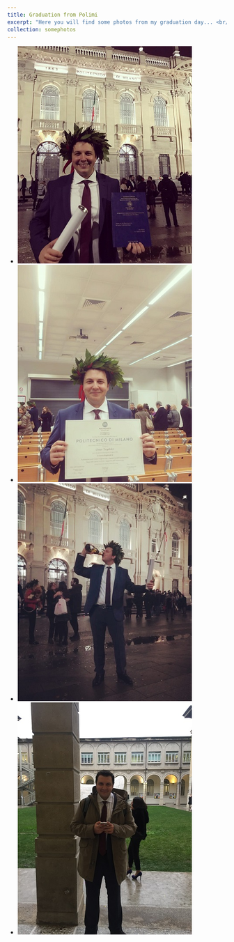 ```yaml
---
title: Graduation from Polimi
excerpt: "Here you will find some photos from my graduation day... <br/><img src='/images/1.jpg'> <img src='/images/2.jpg'> <br/><img src='/images/3.jpg'> <img src='/images/4.jpg'> " 
collection: somephotos
---
```


* <img src='/images/1.jpg'>
* <img src='/images/2.jpg'>
* <img src='/images/3.jpg'>
* <img src='/images/4.jpg'>

